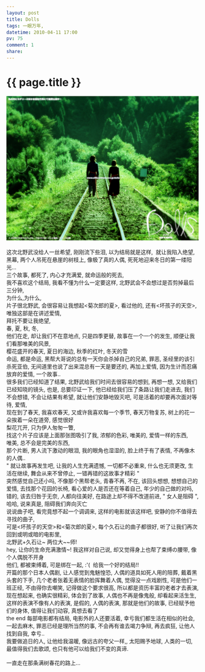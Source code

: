 ```yaml
---
layout: post
title: Dolls
tags: 一眼万年,
datetime: 2010-04-11 17:00
pv: 75
comment: 1
share: 
---
```


{{ page.title }}
================

 <img src="/images/58af236da2e79bcf431694f6.jpg"                                small="0" /><br /><br />这次北野武没给人一丝希望, 刚刚流下些泪, 以为结局就是这样,&#160; 就让我陷入绝望, 黑幕, 两个人吊死在悬崖的树枝上, 像极了真的人偶, 死死地迎来冬日的第一缕阳光...<br />三个故事, 都死了, 内心才充满爱, 就命运般的死去,<br />我不喜欢这个结局, 我看不懂为什么一定要这样, 北野武会不会想过是否剪掉最后三分钟,<br />为什么,为什么,<br />片子很北野武, 会很容易让我想起&lt;菊次郎的夏&gt;, 看过他的, 还有&lt;坏孩子的天空&gt;, 唯独这部是在讲述爱情, <br />拜托不要让我绝望, <br />春, 夏, 秋, 冬, <br />他们在走, 却让我们不在意地点, 只是四季更替, 故事在一个一个的发生, 顺便让我们看那唯美的风景,<br />樱花盛开的春天, 夏日的海边, 秋季的红叶, 冬天的雪<br />命运, 都是命运, 黑帮大哥说的总有一天你会杀掉自己的兄弟, 罪恶, 圣经里的该引杀死亚伯, 无间道里也说了出来混总有一天是要还的, 再加上爱情, 因为生计而忍痛放弃的爱情, 一个故事..<br />很多我们已经知道了结果, 北野武给我们时间去很容易的想到, 再想一想, 又给我们已经知晓的镜头, 也是, 总要印证一下, 他已经给我们压了条路让我们走进去, 我们不会想错, 不会让结果有希望, 就让他们安静地毁灭吧, 可是活着的却要再次面对等待, 爱情, <br />现在到了春天, 我喜欢春天, 又或许我喜欢每一个季节, 春天万物复苏, 树上的花一朵挨着一朵在道旁, 感觉很好<br />梨花兀开, 只为伊人匆匆一瞥,<br />找这个片子应该是上面那张图吸引了我, 浓郁的色彩, 唯美的, 爱情一样的东西, <br />唯美, 总不会是完美的东西, <br />那个片断, 男人流下激动的眼泪, 我的眼角也湿湿的, 脸上终于有了表情, 不再像木的人偶..<br />&quot; 就让故事再发生吧, 让我的人生充满遗憾, 一切都不必重来, 什么也无须更改, 生活在继续, 舞会从来不曾停止, 一错再错的这故事才精彩 &quot;<br />突然感觉自己还小吗, 不像那个黑帮老头, 青春不再, 不在, 该回头想想, 想想自己的爱情, 去找那个花园的长椅, 看心爱的人是否还在等着自己, 年少的自己做的对吗, 错的, 该去归咎于无奈, 人都向往美好, 在路途上却不得不改道前进, &quot; 女人是阻碍 &quot;, 哈哈, 说来真是, 阻碍我们奔向灭亡<br />说说曲子吧, 看完竟想不起一个调调来, 这样的电影就该这样吧, 安静的你不值得去寻找的曲子,<br />可是&lt;坏孩子的天空&gt;和&lt;菊次郎的夏&gt;, 每个久石让的曲子都很好, 听了让我们再次回到或明或暗的电影里, <br />北野武+久石让~ 两位大~~师!<br />hey, 让你的生命充满激情~! 我这样对自己说, 却又觉得身上也帮了束缚の腰带, 像个人偶脱不开身<br />他们, 都被束缚着, 可是绑在一起, :'(&#160; 给我一个好的结局!!<br />开篇的那个日本人偶剧, 让人感觉到鬼魅惶恐, 人偶的道具如死人用的陪葬, 戴着黑头套的下手, 几个老者张着无表情的脸挥舞着人偶, 觉得没一点戏剧性, 可是他们一班正经, 不由得你去嘲笑, 记得做这个要求很高, 所以都是资历丰富的老者才去表演, 现在想起来, 也确实很精彩, 体会到了故事, 人偶也不再是像鬼般, 却看起来活生生, 这样的表演不像有人的表演, 是假的, 人偶的表演, 那就是他们的故事, 已经赋予他们的身体, 值得让我们动容, 真想去看了<br />the end 每部电影都有结局, 电影外的人还要活着, 幸亏我们都生活在相似的社会, 一起去麻木, 罪恶已经是理所当然的事, 不会再有谁去竭力争辩, 再去疯狂, 让他人找到自我, 幸亏..<br />我要做追日的人, 让他给我温暖, 像远古的夸父一样,, 太阳赐予地球, 人类的一切, 最值得我们去歌颂, 也只有他可以给我们不变的真谛.<br /><br />一直走在那条满树春花的路上... 

